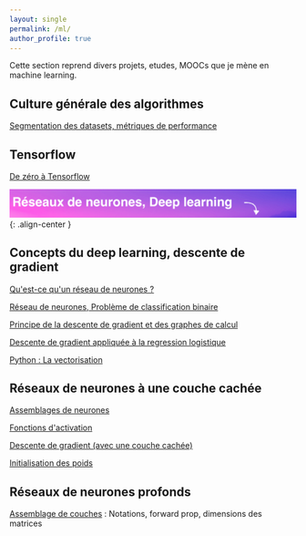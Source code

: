 ```yaml
---
layout: single
permalink: /ml/
author_profile: true
---
```


Cette section reprend divers projets, etudes, MOOCs que je mène en machine learning.

## Culture générale des algorithmes
[Segmentation des datasets, métriques de performance](https://alexpeterbec.github.io/metrics/scoring/algorithm-scoring/)

## Tensorflow
[De zéro à Tensorflow](https://alexpeterbec.github.io/definitions/tensorflow/tensors/tensorflow-theorie/)

![image](/assets/images/banners/deep-learning.png){: .align-center }

## Concepts du deep learning, descente de gradient

[Qu'est-ce qu'un réseau de neurones ?](https://alexpeterbec.github.io/nn/nn-intro-dl/)

[Réseau de neurones, Problème de classification binaire](https://alexpeterbec.github.io/nn/logreg/nn-log-reg/)

[Principe de la descente de gradient et des graphes de calcul](https://alexpeterbec.github.io/ml/graph/algebre/nn-gradient-computation/)

[Descente de gradient appliquée à la regression logistique](https://alexpeterbec.github.io/ml/nn-gradient-applied/)

[Python : La vectorisation](https://alexpeterbec.github.io/ml/python/nn-vectorization/)

## Réseaux de neurones à une couche cachée

[Assemblages de neurones](https://alexpeterbec.github.io/neural/nets/shallow-network/)

[Fonctions d'activation](https://alexpeterbec.github.io/deep/learning/activation/shallow-activation-functions/)

[Descente de gradient (avec une couche cachée)](https://alexpeterbec.github.io/deep/learning/gradient/shallow-gradient-descent/)

[Initialisation des poids](https://alexpeterbec.github.io/deep/learning/weights/shallow-weight-init/)

## Réseaux de neurones profonds

[Assemblage de couches](https://alexpeterbec.github.io/deep-learning/deep-networks/) : Notations, forward prop, dimensions des matrices

